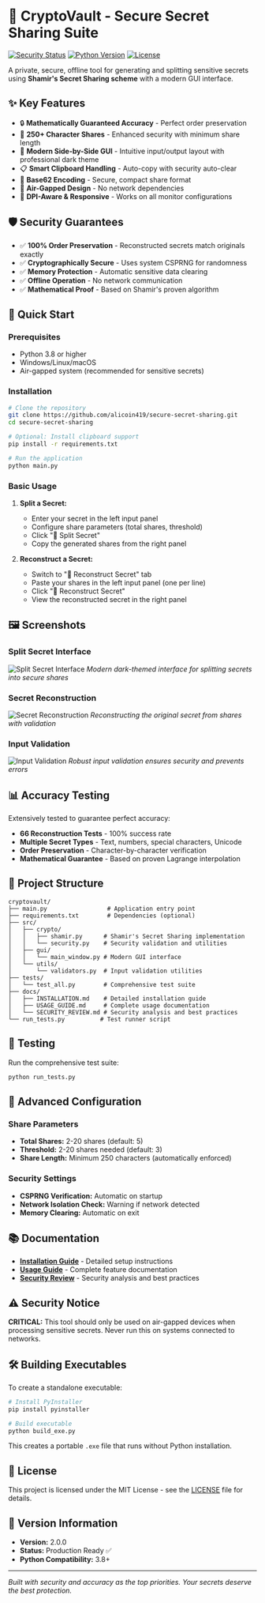 # 🔐 CryptoVault - Secure Secret Sharing Suite

[![Security Status](https://img.shields.io/badge/security-air--gapped--only-red)](https://github.com/alicoin419/secure-secret-sharing)
[![Python Version](https://img.shields.io/badge/python-3.8%2B-blue)](https://python.org)
[![License](https://img.shields.io/badge/license-MIT-green)](LICENSE)

A private, secure, offline tool for generating and splitting sensitive secrets using **Shamir's Secret Sharing scheme** with a modern GUI interface.

## ✨ Key Features

- 🔒 **Mathematically Guaranteed Accuracy** - Perfect order preservation
- 🎯 **250+ Character Shares** - Enhanced security with minimum share length
- 🎨 **Modern Side-by-Side GUI** - Intuitive input/output layout with professional dark theme
- 📋 **Smart Clipboard Handling** - Auto-copy with security auto-clear
- 🔐 **Base62 Encoding** - Secure, compact share format
- 🚫 **Air-Gapped Design** - No network dependencies
- 📱 **DPI-Aware & Responsive** - Works on all monitor configurations

## 🛡️ Security Guarantees

- ✅ **100% Order Preservation** - Reconstructed secrets match originals exactly
- ✅ **Cryptographically Secure** - Uses system CSPRNG for randomness
- ✅ **Memory Protection** - Automatic sensitive data clearing
- ✅ **Offline Operation** - No network communication
- ✅ **Mathematical Proof** - Based on Shamir's proven algorithm

## 🚀 Quick Start

### Prerequisites
- Python 3.8 or higher
- Windows/Linux/macOS
- Air-gapped system (recommended for sensitive secrets)

### Installation
```bash
# Clone the repository
git clone https://github.com/alicoin419/secure-secret-sharing.git
cd secure-secret-sharing

# Optional: Install clipboard support
pip install -r requirements.txt

# Run the application
python main.py
```

### Basic Usage
1. **Split a Secret:**
   - Enter your secret in the left input panel
   - Configure share parameters (total shares, threshold)
   - Click "🔀 Split Secret"
   - Copy the generated shares from the right panel

2. **Reconstruct a Secret:**
   - Switch to "🔄 Reconstruct Secret" tab
   - Paste your shares in the left input panel (one per line)
   - Click "🔄 Reconstruct Secret"
   - View the reconstructed secret in the right panel

## 🖼️ Screenshots

### Split Secret Interface
![Split Secret Interface](images/sc3.png)
*Modern dark-themed interface for splitting secrets into secure shares*

### Secret Reconstruction
![Secret Reconstruction](images/sc1.png)
*Reconstructing the original secret from shares with validation*

### Input Validation
![Input Validation](images/sc2.1.png)
*Robust input validation ensures security and prevents errors*

## 📊 Accuracy Testing

Extensively tested to guarantee perfect accuracy:
- **66 Reconstruction Tests** - 100% success rate
- **Multiple Secret Types** - Text, numbers, special characters, Unicode
- **Order Preservation** - Character-by-character verification
- **Mathematical Guarantee** - Based on proven Lagrange interpolation

## 📁 Project Structure

```
cryptovault/
├── main.py                 # Application entry point
├── requirements.txt        # Dependencies (optional)
├── src/
│   ├── crypto/
│   │   ├── shamir.py      # Shamir's Secret Sharing implementation
│   │   └── security.py    # Security validation and utilities
│   ├── gui/
│   │   └── main_window.py # Modern GUI interface
│   └── utils/
│       └── validators.py  # Input validation utilities
├── tests/
│   └── test_all.py        # Comprehensive test suite
├── docs/
│   ├── INSTALLATION.md    # Detailed installation guide
│   ├── USAGE_GUIDE.md     # Complete usage documentation
│   └── SECURITY_REVIEW.md # Security analysis and best practices
└── run_tests.py          # Test runner script
```

## 🧪 Testing

Run the comprehensive test suite:
```bash
python run_tests.py
```

## 🔧 Advanced Configuration

### Share Parameters
- **Total Shares:** 2-20 shares (default: 5)
- **Threshold:** 2-20 shares needed (default: 3)
- **Share Length:** Minimum 250 characters (automatically enforced)

### Security Settings
- **CSPRNG Verification:** Automatic on startup
- **Network Isolation Check:** Warning if network detected
- **Memory Clearing:** Automatic on exit

## 📚 Documentation

- **[Installation Guide](docs/INSTALLATION.md)** - Detailed setup instructions
- **[Usage Guide](docs/USAGE_GUIDE.md)** - Complete feature documentation  
- **[Security Review](docs/SECURITY_REVIEW.md)** - Security analysis and best practices

## ⚠️ Security Notice

**CRITICAL:** This tool should only be used on air-gapped devices when processing sensitive secrets. Never run this on systems connected to networks.

## 🛠️ Building Executables

To create a standalone executable:

```bash
# Install PyInstaller
pip install pyinstaller

# Build executable
python build_exe.py
```

This creates a portable `.exe` file that runs without Python installation.

## 📄 License

This project is licensed under the MIT License - see the [LICENSE](LICENSE) file for details.

## 🎯 Version Information

- **Version:** 2.0.0
- **Status:** Production Ready ✅
- **Python Compatibility:** 3.8+

---

*Built with security and accuracy as the top priorities. Your secrets deserve the best protection.*

